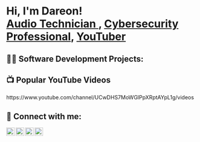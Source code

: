 <h1>Hi, I'm Dareon! <br/><a href="">Audio Technician </a>, <a href="https://github.com/DareB213">Cybersecurity Professional</a>, <a href="https://www.youtube.com/channel/UCwDHS7MoWGlPpXRptAYpL1g/videos?view=0&sort=da">YouTuber</a></h1>

<h2>👨‍💻 Software Development Projects:</h2>

<h2>📺 Popular YouTube Videos</h2>
https://www.youtube.com/channel/UCwDHS7MoWGlPpXRptAYpL1g/videos

<h2> 🤳 Connect with me:</h2>

[<img align="left" alt="JoshMadakor | YouTube" width="22px" src="https://cdn.jsdelivr.net/npm/simple-icons@v3/icons/youtube.svg" />][youtube]
[<img align="left" alt="JoshMadakor | Twitter" width="22px" src="https://cdn.jsdelivr.net/npm/simple-icons@v3/icons/twitter.svg" />][twitter]
[<img align="left" alt="JoshMadakor | LinkedIn" width="22px" src="https://cdn.jsdelivr.net/npm/simple-icons@v3/icons/linkedin.svg" />][linkedin]
[<img align="left" alt="JoshMadakor | Instagram" width="22px" src="https://cdn.jsdelivr.net/npm/simple-icons@v3/icons/instagram.svg" />][instagram]

[twitter]: https://twitter.com/DAREeeBeatbox
[youtube]: https://www.youtube.com/channel/UCwDHS7MoWGlPpXRptAYpL1g/featured
[instagram]: https://www.instagram.com/dareeebeatbox/
[linkedin]: https://www.linkedin.com/in/dareon-baker-61b9811b7/

<!--


Here are some ideas to get you started:

- 🔭 I’m currently working on ...
- 🌱 I’m currently learning ...
- 👯 I’m looking to collaborate on ...
- 🤔 I’m looking for help with ...
- 💬 Ask me about ...
- 📫 How to reach me: ...
- 😄 Pronouns: ...
- ⚡ Fun fact: ...
-->
